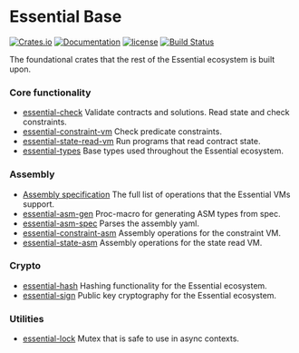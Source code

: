 # Essential Base
[![Crates.io][crates-badge]][crates-url]
[![Documentation][docs-badge]][docs-url]
[![license][apache-badge]][apache-url]
[![Build Status][actions-badge]][actions-url]

[crates-badge]: https://img.shields.io/crates/v/essential-check.svg
[crates-url]: https://crates.io/crates/essential-check
[docs-badge]: https://docs.rs/essential-check/badge.svg
[docs-url]: https://docs.rs/essential-check
[apache-badge]: https://img.shields.io/badge/license-APACHE-blue.svg
[apache-url]: LICENSE
[actions-badge]: https://github.com/essential-contributions/essential-base/workflows/ci/badge.svg
[actions-url]:https://github.com/essential-contributions/essential-base/actions

The foundational crates that the rest of the Essential ecosystem is built upon.

### Core functionality
- [essential-check](./crates/check/README.md) Validate contracts and solutions. Read state and check constraints.
- [essential-constraint-vm](./crates/constraint-vm/README.md) Check predicate constraints.
- [essential-state-read-vm](./crates/state-read-vm/README.md) Run programs that read contract state.
- [essential-types](./crates/types/README.md) Base types used throughout the Essential ecosystem.

### Assembly
- [Assembly specification](./crates/asm-spec/asm.yml) The full list of operations that the Essential VMs support.
- [essential-asm-gen](./crates/asm-gen/README.md) Proc-macro for generating ASM types from spec.
- [essential-asm-spec](./crates/asm-spec/README.md) Parses the assembly yaml.
- [essential-constraint-asm](./crates/constraint-asm/README.md) Assembly operations for the constraint VM.
- [essential-state-asm](./crates/state-asm/README.md) Assembly operations for the state read VM.

### Crypto
- [essential-hash](./crates/hash/README.md) Hashing functionality for the Essential ecosystem.
- [essential-sign](./crates/sign/README.md) Public key cryptography for the Essential ecosystem.

### Utilities
- [essential-lock](./crates/lock/README.md) Mutex that is safe to use in async contexts.
